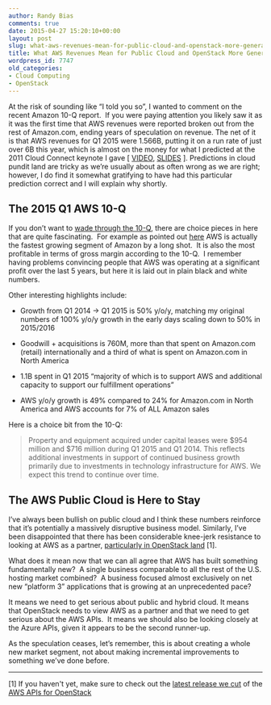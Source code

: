 ```yaml
---
author: Randy Bias
comments: true
date: 2015-04-27 15:20:10+00:00
layout: post
slug: what-aws-revenues-mean-for-public-cloud-and-openstack-more-generally
title: What AWS Revenues Mean for Public Cloud and OpenStack More Generally
wordpress_id: 7747
old_categories:
- Cloud Computing
- OpenStack
---
```





At the risk of sounding like “I told you so”, I wanted to comment on the recent Amazon 10-Q report.  If you were paying attention you likely saw it as it was the first time that AWS revenues were reported broken out from the rest of Amazon.com, ending years of speculation on revenue. The net of it is that AWS revenues for Q1 2015 were 1.566B, putting it on a run rate of just over 6B this year, which is almost on the money for what I predicted at the 2011 Cloud Connect keynote I gave [ [VIDEO](https://vimeo.com/21372341), [SLIDES](http://www.slideshare.net/randybias/enterprise-cloud-myths) ]. Predictions in cloud pundit land are tricky as we’re usually about as often wrong as we are right; however, I do find it somewhat gratifying to have had this particular prediction correct and I will explain why shortly.




## The 2015 Q1 AWS 10-Q




If you don’t want to [wade through the 10-Q](http://phx.corporate-ir.net/phoenix.zhtml?c=97664&p=irol-reportsother), there are choice pieces in here that are quite fascinating.  For example as pointed out [here](http://recode.net/2015/04/23/amazon-reveals-aws-is-a-nearly-5-billion-business-and-is-profitable/) AWS is actually the fastest growing segment of Amazon by a long shot.  It is also the most profitable in terms of gross margin according to the 10-Q.  I remember having problems convincing people that AWS was operating at a significant profit over the last 5 years, but here it is laid out in plain black and white numbers.




Other interesting highlights include:





	
  * Growth from Q1 2014 -> Q1 2015 is 50% y/o/y, matching my original numbers of 100% y/o/y growth in the early days scaling down to 50% in 2015/2016

	
  * Goodwill + acquisitions is 760M, more than that spent on Amazon.com (retail) internationally and a third of what is spent on Amazon.com in North America

	
  * 1.1B spent in Q1 2015 “majority of which is to support AWS and additional capacity to support our fulfillment operations”

	
  * AWS y/o/y growth is 49% compared to 24% for Amazon.com in North America and AWS accounts for 7% of ALL Amazon sales




Here is a choice bit from the 10-Q:






> 
> Property and equipment acquired under capital leases were $954 million and $716 million during Q1 2015 and Q1 2014. This reflects additional investments in support of continued business growth primarily due to investments in technology infrastructure for AWS. We expect this trend to continue over time.
> 
> </blockquote>




## The AWS Public Cloud is Here to Stay




I’ve always been bullish on public cloud and I think these numbers reinforce that it’s potentially a massively disruptive business model. Similarly, I’ve been disappointed that there has been considerable knee-jerk resistance to looking at AWS as a partner, [particularly in OpenStack land](http://www.cloudscaling.com/blog/cloud-computing/openstack-aws/) [1].




What does it mean now that we can all agree that AWS has built something fundamentally new?  A single business comparable to all the rest of the U.S. hosting market combined?  A business focused almost exclusively on net new “platform 3” applications that is growing at an unprecedented pace?




It means we need to get serious about public and hybrid cloud. It means that OpenStack needs to view AWS as a partner and that we need to get serious about the AWS APIs.  It means we should also be looking closely at the Azure APIs, given it appears to be the second runner-up.




As the speculation ceases, let’s remember, this is about creating a whole new market segment, not about making incremental improvements to something we’ve done before.




* * *




[1] If you haven't yet, make sure to check out the [latest release we cut](https://launchpad.net/ec2-api/trunk/0.1.0) of the [AWS APIs for OpenStack](https://github.com/stackforge/ec2-api)



